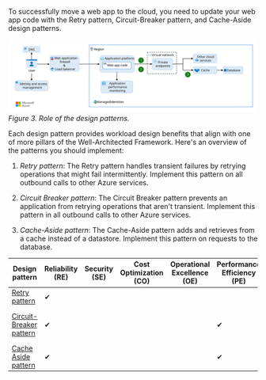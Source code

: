 To successfully move a web app to the cloud, you need to update your web app code with the Retry pattern, Circuit-Breaker pattern, and Cache-Aside design patterns.

[![Diagram showing the role of the design patterns in the essential reliable web app architecture.](../../../_images/reliable-web-app-design-patterns.svg)](../../../_images/reliable-web-app-design-patterns.svg#lightbox)
*Figure 3. Role of the design patterns.*

Each design pattern provides workload design benefits that align with one of more pillars of the Well-Architected Framework. Here's an overview of the patterns you should implement:

1. *Retry pattern*: The Retry pattern handles transient failures by retrying operations that might fail intermittently. Implement this pattern on all outbound calls to other Azure services.

1. *Circuit Breaker pattern*: The Circuit Breaker pattern prevents an application from retrying operations that aren't transient. Implement this pattern in all outbound calls to other Azure services.

1. *Cache-Aside pattern*: The Cache-Aside pattern adds and retrieves from a cache instead of a datastore. Implement this pattern on requests to the database.

|Design pattern |Reliability (RE)|Security (SE) |Cost Optimization (CO) |Operational Excellence (OE)|Performance Efficiency (PE)| Supporting WAF principles
|---|---|---|---|---|---| --- |
| [Retry pattern](#implement-the-retry-pattern) |✔| | | | |[RE:07](/azure/well-architected/reliability/self-preservation) |
| [Circuit-Breaker pattern](#implement-the-circuit-breaker-pattern) |✔| | | |✔| [RE:03](/azure/well-architected/reliability/failure-mode-analysis)<br>[RE:07](/azure/well-architected/reliability/handle-transient-faults) <br> [PE:07](/azure/well-architected/performance-efficiency/optimize-code-infrastructure) <br> [PE:11](/azure/well-architected/performance-efficiency/respond-live-performance-issues) |
| [Cache Aside pattern](#implement-the-cache-aside-pattern) |✔| | | |✔| [RE:05](/azure/well-architected/reliability/redundancy)<br>[PE:08](/azure/well-architected/performance-efficiency/optimize-data-performance)<br>[PE:12](/azure/well-architected/performance-efficiency/continuous-performance-optimize) |
